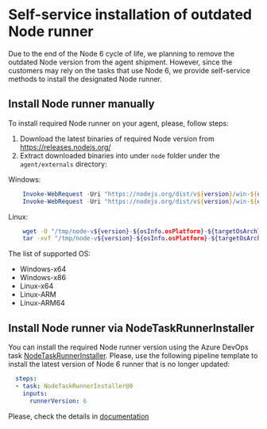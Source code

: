 # Self-service installation of outdated Node runner

Due to the end of the Node 6 cycle of life, we planning to remove the outdated Node version from the agent shipment.
However, since the customers may rely on the tasks that use Node 6, we provide self-service methods to install the designated Node runner. 

## Install Node runner manually

To install required Node runner on your agent, please, follow steps:

1. Download the latest binaries of required Node version from https://releases.nodejs.org/
1. Extract downloaded binaries into under `node` folder under the `agent/externals` directory:

Windows:
```powershell
    Invoke-WebRequest -Uri "https://nodejs.org/dist/v${version}/win-${osArch}/node.exe" -OutFile "${agent_folder}/externals/node/node.exe"
    Invoke-WebRequest -Uri "https://nodejs.org/dist/v${version}/win-${osArch}/node.lib" -OutFile "${agent_folder}/externals/node/node.lib"
```

Linux:
```bash
    wget -O "/tmp/node-v${version}-${osInfo.osPlatform}-${targetOsArch}.tar.gz" "https://nodejs.org/dist/v${version}/node-v${version}-${osInfo.osPlatform}-${targetOsArch}.tar.gz"
    tar -xvf "/tmp/node-v${version}-${osInfo.osPlatform}-${targetOsArch}.tar.gz" -C "${agent_folder}/externals/node/"
```

The list of supported OS:
- Windows-x64
- Windows-x86
- Linux-x64
- Linux-ARM
- Linux-ARM64

## Install Node runner via NodeTaskRunnerInstaller

You can install the required Node runner version using the Azure DevOps task [NodeTaskRunnerInstaller](https://github.com/microsoft/azure-pipelines-tasks/tree/master/Tasks/NodeTaskRunnerInstallerV0).
Please, use the following pipeline template to install the latest version of Node 6 runner that is no longer updated:

```yaml
  steps:
  - task: NodeTaskRunnerInstaller@0
    inputs:
      runnerVersion: 6
```

Please, check the details in [documentation]()
